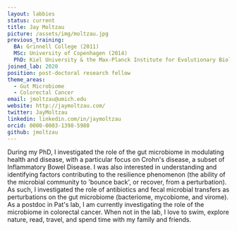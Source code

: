 ```yaml
---
layout: labbies
status: current
title: Jay Moltzau 
picture: /assets/img/moltzau.jpg
previous_training:
  BA: Grinnell College (2011)
  MSc: University of Copenhagen (2014)
  PhD: Kiel University & the Max-Planck Institute for Evolutionary Biology (2017)
joined_lab: 2020
position: post-doctoral research fellow
theme_areas:
  - Gut Microbiome
  - Colorectal Cancer
email: jmoltzau@umich.edu 
website: http://jaymoltzau.com/
twitter: JayMoltzau
linkedin: linkedin.com/in/jaymoltzau
orcid: 0000-0003-1398-5980
github: jmoltzau 
---
```


During my PhD, I investigated the role of the gut microbiome in modulating health and disease, with a particular focus on Crohn's disease, a subset of Inflammatory Bowel Disease. I was also interested in understanding and identifying factors contributing to the resilience phenomenon (the ability of the microbial community to 'bounce back', or recover, from a perturbation). As such, I investigated the role of antibiotics and fecal microbial transfers as perturbations on the gut microbiome (bacteriome, mycobiome, and virome). As a postdoc in Pat's lab, I am currently investigating the role of the microbiome in colorectal cancer. When not in the lab, I love to swim, explore nature, read, travel, and spend time with my family and friends. 
